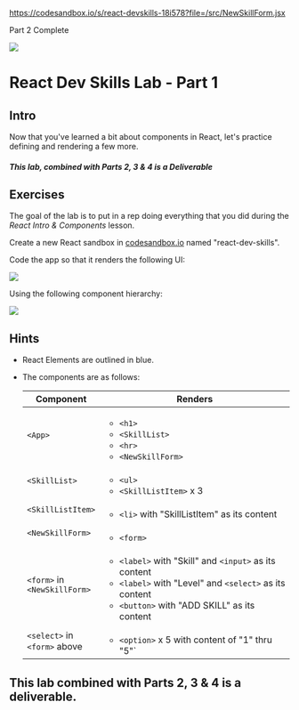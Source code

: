 https://codesandbox.io/s/react-devskills-18i578?file=/src/NewSkillForm.jsx

Part 2 Complete

<img src="https://i.imgur.com/pg98OTd.png">

# React Dev Skills Lab - Part 1

## Intro

Now that you've learned a bit about components in React, let's practice defining and rendering a few more.

##### This lab, combined with Parts 2, 3 & 4 is a Deliverable

## Exercises

The goal of the lab is to put in a rep doing everything that you did during the _React Intro & Components_ lesson.

Create a new React sandbox in [codesandbox.io](https://codesandbox.io) named "react-dev-skills".

Code the app so that it renders the following UI:

<img src="https://i.imgur.com/a1YSt4R.png">

Using the following component hierarchy:

<img src="https://i.imgur.com/Z7yRF8b.png">

## Hints

- React Elements are outlined in blue.

- The components are as follows:

  | Component | Renders |
  |---|---|
  | `<App>` | <ul><li>`<h1>`</li><li>`<SkillList>`</li><li>`<hr>`</li><li>`<NewSkillForm>`</li></ul> |
  | `<SkillList>` | <ul><li>`<ul>`</li><li>`<SkillListItem>` x 3</li></ul> |
  | `<SkillListItem>` | <ul><li>`<li>` with "SkillListItem" as its content</li></ul> |
  | `<NewSkillForm>` | <ul><li>`<form>`</li></ul> |
  | `<form>` in<br>`<NewSkillForm>`  | <ul><li>`<label>` with "Skill" and `<input>` as its content</li><li>`<label>` with "Level" and `<select>` as its content</li><li>`<button>` with "ADD SKILL" as its content</li></ul> |
  | `<select>` in<br>`<form>` above | <ul><li>`<option>` x 5 with content of "1" thru "5"`</li></ul> |

## This lab combined with Parts 2, 3 & 4 is a deliverable.